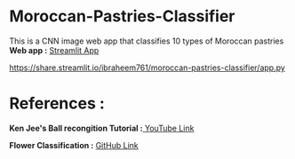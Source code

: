 # Moroccan-Pastries-Classifier
This is a CNN image web app that classifies 10 types of Moroccan pastries <br>
**Web app :**  <a href="https://share.streamlit.io/ibraheem761/moroccan-pastries-classifier/app.py" target="_blank" aria-pressed="true">Streamlit App</a> <br>

https://share.streamlit.io/ibraheem761/moroccan-pastries-classifier/app.py

# References : 
**Ken Jee's Ball recongition Tutorial :**<a href="https://www.youtube.com/watch?v=vy-R4oUZaC8&t=676s&ab_channel=KenJee" target="_blank" aria-pressed="true"> YouTube Link</a> <br>
          
**Flower Classification :** <a href="https://github.com/TechyNilesh/Flower-Classification" target="_blank" aria-pressed="true">GitHub Link</a> 

